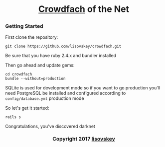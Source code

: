 # <p align="center">[Crowdfach](https://crowdfach.herokuapp.com) of the Net</p>
### Getting Started
First clone the repository:
```
git clone https://github.com/lisovskey/crowdfach.git
```
Be sure that you have ruby 2.4.x and bundler installed

Then go ahead and update gems:
```
cd crowdfach
bundle --without=production
```
SQLite is used for development mode so if you want to go production you'll need PostgreSQL be installed and configured according to `config/database.yml` production mode

So let's get it started:
```
rails s
```
Congratulations, you've discovered darknet
### <p align="center">Copyright 2017 [lisovskey](https://vk.com/lisovskey)</p>

